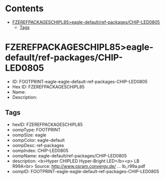 



Contents
========

* [FZEREFPACKAGESCHIPL85>eagle-default/ref-packages/CHIP-LED0805](#fzerefpackageschipl85eagle-defaultref-packageschip-led0805)
	* [Tags](#tags)

# FZEREFPACKAGESCHIPL85>eagle-default/ref-packages/CHIP-LED0805

- ID: FOOTPRINT-eagle-eagle-default-ref-packages-CHIP-LED0805
- Hex ID: FZEREFPACKAGESCHIPL85
- Name: 
- Description: 

## Tags

- hexID: FZEREFPACKAGESCHIPL85
- oompType: FOOTPRINT
- oompSize: eagle
- oompColor: eagle-default
- oompDesc: ref-packages
- oompIndex: CHIP-LED0805
- oompName: eagle-default/ref-packages/CHIP-LED0805
- description: &lt;b&gt;Hyper CHIPLED Hyper-Bright LED&lt;/b&gt;&lt;p&gt;&#xD;
LB R99A&lt;br&gt;&#xD;
Source: http://www.osram.convergy.de/ ... lb_r99a.pdf
- oompID: FOOTPRINT-eagle-eagle-default-ref-packages-CHIP-LED0805
